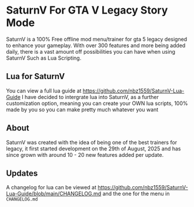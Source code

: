 # SaturnV For GTA V Legacy Story Mode

SaturnV is a 100% Free offline mod menu/trainer for gta 5 legacy designed to enhance your gameplay. With over 300 features and more being added daily, there is a vast amount off possibilities you can have when using SaturnV Such as Lua Scripting.

## Lua for SaturnV
You can view a full lua guide at https://github.com/nbz1559/SaturnV-Lua-Guide
I have decided to intergrate lua into SaturnV, as a further customization option, meaning you can create your OWN lua scripts, 100% made by you so you can make pretty much whatever you want

## About
SaturnV was created with the idea of being one of the best trainers for legacy, it first started development on the 29th of August, 2025 and has since grown with around 10 - 20 new features added per update.

## Updates
A changelog for lua can be viewed at https://github.com/nbz1559/SaturnV-Lua-Guide/blob/main/CHANGELOG.md and the one for the menu in ```CHANGELOG.md```
